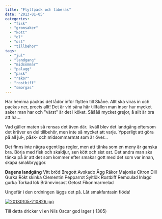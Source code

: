 ```yaml
---
title: "Flyttpack och taberas"
date: "2013-01-05"
categories: 
  - "fisk"
  - "gronsaker"
  - "kott"
  - "ol"
  - "ost"
  - "tillbehor"
tags: 
  - "jul"
  - "landgang"
  - "midsommar"
  - "palagg"
  - "pask"
  - "rakor"
  - "rostbiff"
  - "smorgas"
---
```


Här hemma packas det lådor inför flytten till Skåne. Allt ska viras in och packas ner, precis allt! Det är vid såna här tillfällen man inser hur mycket saker man har och "värst" är det i köket. Såååå mycket grejor, å allt är bra att ha....

Vad gäller maten så rensas det även där. Ikväll blev det landgång eftersom det kräver en del tillbehör, men inte så mycket att varje. Ypperligt att göra på all jul-, påsk- och midsommarmat som är över...

Det finns inte några egentliga regler, men att tänka som en meny är ganska bra. Börja med fisk och skaldjur, sen kött och sist ost. Det andra man ska tänka på är att det som kommer efter smakar gott med det som var innan, skapa smakbryggor.

**Dagens landgång** Vitt bröd Bregott Avokado Ägg Räkor Majonäs Citron Dill Gurka Rökt skinka Clementin Pepparrot Syltlök Rostbiff Remoulad Inlagd gurka Torkad lök Brännvinsost Getost Fikonmarmelad

Ungefär i den ordningen läggs det på. Låt smakfantasin flöda!

[![20130105-210826.jpg](/static/img/20130105-210826.jpg)](http://import.local/wp-content/uploads/2013/01/20130105-210826.jpg)

Till detta dricker vi en Nils Oscar god lager ( 1305)
